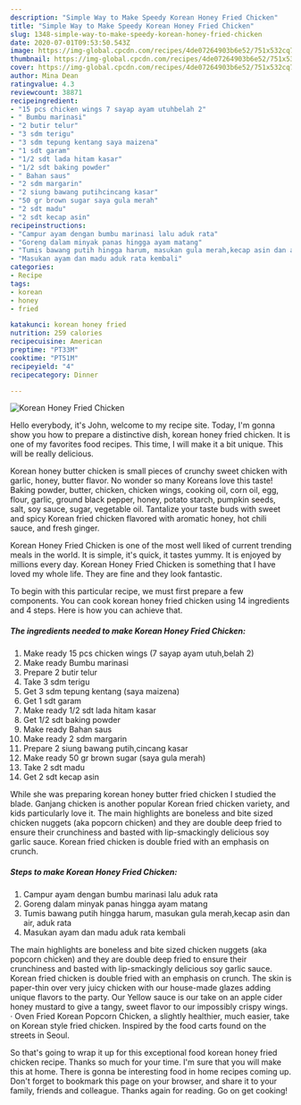 ```yaml
---
description: "Simple Way to Make Speedy Korean Honey Fried Chicken"
title: "Simple Way to Make Speedy Korean Honey Fried Chicken"
slug: 1348-simple-way-to-make-speedy-korean-honey-fried-chicken
date: 2020-07-01T09:53:50.543Z
image: https://img-global.cpcdn.com/recipes/4de07264903b6e52/751x532cq70/korean-honey-fried-chicken-foto-resep-utama.jpg
thumbnail: https://img-global.cpcdn.com/recipes/4de07264903b6e52/751x532cq70/korean-honey-fried-chicken-foto-resep-utama.jpg
cover: https://img-global.cpcdn.com/recipes/4de07264903b6e52/751x532cq70/korean-honey-fried-chicken-foto-resep-utama.jpg
author: Mina Dean
ratingvalue: 4.3
reviewcount: 38871
recipeingredient:
- "15 pcs chicken wings 7 sayap ayam utuhbelah 2"
- " Bumbu marinasi"
- "2 butir telur"
- "3 sdm terigu"
- "3 sdm tepung kentang saya maizena"
- "1 sdt garam"
- "1/2 sdt lada hitam kasar"
- "1/2 sdt baking powder"
- " Bahan saus"
- "2 sdm margarin"
- "2 siung bawang putihcincang kasar"
- "50 gr brown sugar saya gula merah"
- "2 sdt madu"
- "2 sdt kecap asin"
recipeinstructions:
- "Campur ayam dengan bumbu marinasi lalu aduk rata"
- "Goreng dalam minyak panas hingga ayam matang"
- "Tumis bawang putih hingga harum, masukan gula merah,kecap asin dan air, aduk rata"
- "Masukan ayam dan madu aduk rata kembali"
categories:
- Recipe
tags:
- korean
- honey
- fried

katakunci: korean honey fried 
nutrition: 259 calories
recipecuisine: American
preptime: "PT33M"
cooktime: "PT51M"
recipeyield: "4"
recipecategory: Dinner

---
```



![Korean Honey Fried Chicken](https://img-global.cpcdn.com/recipes/4de07264903b6e52/751x532cq70/korean-honey-fried-chicken-foto-resep-utama.jpg)

Hello everybody, it's John, welcome to my recipe site. Today, I'm gonna show you how to prepare a distinctive dish, korean honey fried chicken. It is one of my favorites food recipes. This time, I will make it a bit unique. This will be really delicious.

Korean honey butter chicken is small pieces of crunchy sweet chicken with garlic, honey, butter flavor. No wonder so many Koreans love this taste! Baking powder, butter, chicken, chicken wings, cooking oil, corn oil, egg, flour, garlic, ground black pepper, honey, potato starch, pumpkin seeds, salt, soy sauce, sugar, vegetable oil. Tantalize your taste buds with sweet and spicy Korean fried chicken flavored with aromatic honey, hot chili sauce, and fresh ginger.

Korean Honey Fried Chicken is one of the most well liked of current trending meals in the world. It is simple, it's quick, it tastes yummy. It is enjoyed by millions every day. Korean Honey Fried Chicken is something that I have loved my whole life. They are fine and they look fantastic.


To begin with this particular recipe, we must first prepare a few components. You can cook korean honey fried chicken using 14 ingredients and 4 steps. Here is how you can achieve that.

<!--inarticleads1-->

##### The ingredients needed to make Korean Honey Fried Chicken:

1. Make ready 15 pcs chicken wings (7 sayap ayam utuh,belah 2)
1. Make ready  Bumbu marinasi
1. Prepare 2 butir telur
1. Take 3 sdm terigu
1. Get 3 sdm tepung kentang (saya maizena)
1. Get 1 sdt garam
1. Make ready 1/2 sdt lada hitam kasar
1. Get 1/2 sdt baking powder
1. Make ready  Bahan saus
1. Make ready 2 sdm margarin
1. Prepare 2 siung bawang putih,cincang kasar
1. Make ready 50 gr brown sugar (saya gula merah)
1. Take 2 sdt madu
1. Get 2 sdt kecap asin


While she was preparing korean honey butter fried chicken I studied the blade. Ganjang chicken is another popular Korean fried chicken variety, and kids particularly love it. The main highlights are boneless and bite sized chicken nuggets (aka popcorn chicken) and they are double deep fried to ensure their crunchiness and basted with lip-smackingly delicious soy garlic sauce. Korean fried chicken is double fried with an emphasis on crunch. 

<!--inarticleads2-->

##### Steps to make Korean Honey Fried Chicken:

1. Campur ayam dengan bumbu marinasi lalu aduk rata
1. Goreng dalam minyak panas hingga ayam matang
1. Tumis bawang putih hingga harum, masukan gula merah,kecap asin dan air, aduk rata
1. Masukan ayam dan madu aduk rata kembali


The main highlights are boneless and bite sized chicken nuggets (aka popcorn chicken) and they are double deep fried to ensure their crunchiness and basted with lip-smackingly delicious soy garlic sauce. Korean fried chicken is double fried with an emphasis on crunch. The skin is paper-thin over very juicy chicken with our house-made glazes adding unique flavors to the party. Our Yellow sauce is our take on an apple cider honey mustard to give a tangy, sweet flavor to our impossibly crispy wings. · Oven Fried Korean Popcorn Chicken, a slightly healthier, much easier, take on Korean style fried chicken. Inspired by the food carts found on the streets in Seoul. 

So that's going to wrap it up for this exceptional food korean honey fried chicken recipe. Thanks so much for your time. I'm sure that you will make this at home. There is gonna be interesting food in home recipes coming up. Don't forget to bookmark this page on your browser, and share it to your family, friends and colleague. Thanks again for reading. Go on get cooking!
